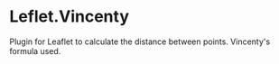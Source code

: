 Leflet.Vincenty
===============

Plugin for Leaflet to calculate the distance between points. Vincenty's formula used.
